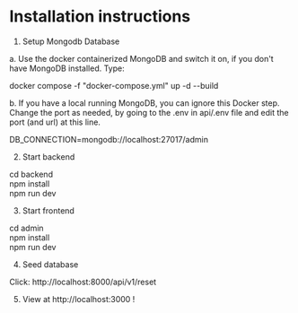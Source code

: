 <h1> Installation instructions </h1>

1. Setup Mongodb Database

a. Use  the docker containerized MongoDB and switch it on, if you don't have MongoDB installed. Type:

docker compose -f "docker-compose.yml" up -d --build

b. If you have a local running MongoDB, you can ignore this Docker step. Change the port as needed, by going to the .env in api/.env file
and edit the port (and url) at this line.

DB_CONNECTION=mongodb://localhost:27017/admin

2. Start backend

cd backend \
npm install \
npm run dev

3. Start frontend

cd admin \
npm install \
npm run dev

4. Seed database

Click: http://localhost:8000/api/v1/reset

5. View at http://localhost:3000 !
